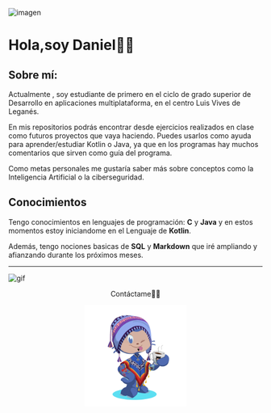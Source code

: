![imagen](https://talently.tech/blog/wp-content/uploads/2022/02/%C2%BFQue-es-un-framework-en-programacion-scaled.jpg )

# Hola,soy Daniel✍🏼
## Sobre mí:
Actualmente , soy estudiante de primero en el ciclo de grado superior
de Desarrollo en aplicaciones multiplataforma, en el centro Luis Vives
de Leganés.

En mis repositorios podrás encontrar desde ejercicios realizados en 
clase como futuros proyectos que vaya haciendo. Puedes usarlos como
ayuda para aprender/estudiar Kotlin o Java, ya que en los programas hay muchos comentarios que sirven como guía del programa.

Como metas personales me gustaría saber más sobre conceptos como la 
Inteligencia Artificial o la ciberseguridad.




## Conocimientos

Tengo conocimientos en lenguajes de programación: **C** y **Java** y
en estos momentos estoy iniciandome en  el Lenguaje de **Kotlin**.

 Además, tengo nociones basicas de **SQL** y **Markdown** que iré ampliando y afianzando durante los próximos meses.

 ---

![gif](https://media1.giphy.com/media/L1R1tvI9svkIWwpVYr/giphy.gif?cid=ecf05e47umws0jsygroqh93nnn602quwccukxl8a198cwfug&rid=giphy.gif&ct=g)

<p align="center">
 Contáctame👍🏼
</p>

<p align="center">
<a href="https://github.com/DanielParin">
 <img src="./Images/octocat.jpg" width=40%/>
 </a>
</p>

